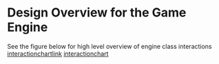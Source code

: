 # Design Overview for the Game Engine
See the figure below for high level overview of engine class interactions
[interactionchartlink] [interactionchart]


[interactionchart]: https://github.com/KyleBibler/RPG-Engine/tree/master/engine/docs/design-docs/game-engine-overview.png "Game Engine Overview"
[interactionchartlink]: https://docs.google.com/drawings/d/1nF_8u2ffQjcbME62C5NHtThTO4bDPv8JSzfE-Hft4_A/edit?usp=sharing
